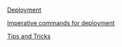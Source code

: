 [Deployment](https://kubernetes.io/docs/concepts/workloads/controllers/deployment/)
</br>

[Imperative commands for deployment](https://kubernetes.io/docs/reference/kubectl/quick-reference/#interacting-with-deployments-and-services)
</br>

[Tips and Tricks](https://github.com/atul-ram/killercoda-scenarios/blob/master/tips_and_tricks.md)